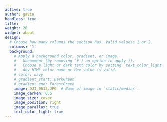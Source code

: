 ```yaml
---
active: true
author: gavin
headless: true
title: 
weight: 20
widget: about
design:
  # Choose how many columns the section has. Valid values: 1 or 2.
  columns: '1'
  background:
    # Apply a background color, gradient, or image.
    #   Uncomment (by removing `#`) an option to apply it.
    #   Choose a light or dark text color by setting `text_color_light`.
    #   Any HTML color name or Hex value is valid.
    # color: navy
    # gradient_start: DarkGreen
    # gradient_end: ForestGreen
    image: DJI_0613.JPG  # Name of image in `static/media/`.
    image_darken: 0.5
    image_size: cover
    image_position: right
    image_parallax: true
    text_color_light: true
---
```


